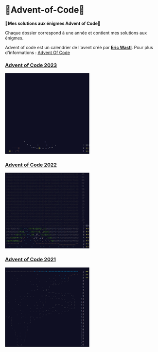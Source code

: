 # 🎅Advent-of-Code🎅
**🎄Mes solutions aux énigmes Advent of Code🎄**

Chaque dossier correspond à une année et contient mes solutions aux énigmes. 

Advent of code est un calendrier de l'avent créé par **[Eric Wastl](https://twitter.com/ericwastl)**. Pour plus d'informations : [Advent Of Code](https://adventofcode.com/)

### [Advent of Code 2023](https://github.com/TikSL/Advent-of-Code/tree/main/2023)
<a href="https://adventofcode.com/2023"><img src="screenshots/2023.png" width="55%"  /></a>

### [Advent of Code 2022](https://github.com/TikSL/Advent-of-Code/tree/main/2022)
<a href="https://adventofcode.com/2022"><img src="screenshots/2022.png" width="55%"  /></a>

### [Advent of Code 2021](https://github.com/TikSL/Advent-of-Code/tree/main/2021)
<a href="https://adventofcode.com/2021"><img src="screenshots/2021.png" width="55%"  /></a>
